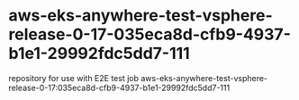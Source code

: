 # aws-eks-anywhere-test-vsphere-release-0-17-035eca8d-cfb9-4937-b1e1-29992fdc5dd7-111
repository for use with E2E test job aws-eks-anywhere-test-vsphere-release-0-17:035eca8d-cfb9-4937-b1e1-29992fdc5dd7-111
